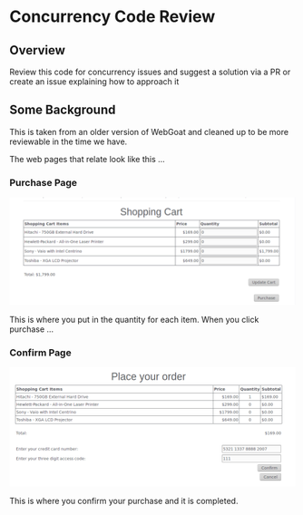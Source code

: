 # Concurrency Code Review

## Overview
Review this code for concurrency issues and suggest a solution via a PR or create an issue explaining how to approach it

## Some Background
This is taken from an older version of WebGoat and cleaned up to be more reviewable in the time we have. 

The web pages that relate look like this ...

### Purchase Page
<kdb>![](../../../images/concurrency-shopping-page.png) 

This is where you put in the quantity for each item. When you click purchase ...

### Confirm Page
<kdb>![](../../../images/concurrency-shopping-confirm.png) 

This is where you confirm your purchase and it is completed.
